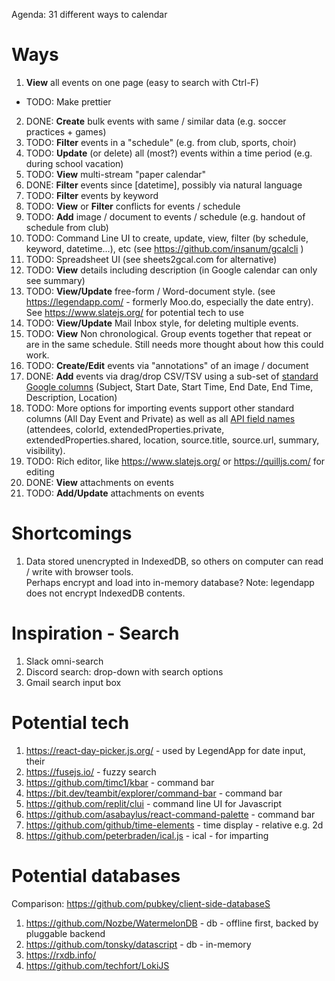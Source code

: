 Agenda: 31 different ways to calendar

# Ways

1. **View** all events on one page (easy to search with Ctrl-F)

- TODO: Make prettier

2. DONE: **Create** bulk events with same / similar data (e.g. soccer practices + games)
3. TODO: **Filter** events in a "schedule" (e.g. from club, sports, choir)
4. TODO: **Update** (or delete) all (most?) events within a time period (e.g. during school vacation)
5. TODO: **View** multi-stream "paper calendar"
6. DONE: **Filter** events since [datetime], possibly via natural language
7. TODO: **Filter** events by keyword
8. TODO: **View** or **Filter** conflicts for events / schedule
9. TODO: **Add** image / document to events / schedule (e.g. handout of schedule from club)
10. TODO: Command Line UI to create, update, view, filter (by schedule, keyword, datetime...), etc (see https://github.com/insanum/gcalcli )
11. TODO: Spreadsheet UI (see sheets2gcal.com for alternative)
12. TODO: **View** details including description (in Google calendar can only see summary)
13. TODO: **View/Update** free-form / Word-document style. (see https://legendapp.com/ - formerly Moo.do, especially the date entry). See https://www.slatejs.org/ for potential tech to use
14. TODO: **View/Update** Mail Inbox style, for deleting multiple events.
15. TODO: **View** Non chronological. Group events together that repeat or are in the same schedule. Still needs more thought about how this could work.
16. TODO: **Create/Edit** events via "annotations" of an image / document
17. DONE: **Add** events via drag/drop CSV/TSV using a sub-set of [standard Google columns](https://support.google.com/calendar/answer/37118?hl=en&co=GENIE.Platform%3DDesktop#zippy=%2Ccreate-or-edit-a-csv-file) (Subject, Start Date, Start Time, End Date, End Time, Description, Location)
18. TODO: More options for importing events support other standard columns (All Day Event and Private) as well as all [API field names](https://developers.google.com/calendar/api/v3/reference/events) (attendees, colorId, extendedProperties.private, extendedProperties.shared, location, source.title, source.url, summary, visibility).
19. TODO: Rich editor, like https://www.slatejs.org/ or https://quilljs.com/ for editing
20. DONE: **View** attachments on events
21. TODO: **Add/Update** attachments on events

# Shortcomings

1. Data stored unencrypted in IndexedDB, so others on computer can read / write with browser tools.  
   Perhaps encrypt and load into in-memory database? Note: legendapp does not encrypt IndexedDB contents.

# Inspiration - Search
1. Slack omni-search
2. Discord search: drop-down with search options
3. Gmail search input box

# Potential tech

1. https://react-day-picker.js.org/ - used by LegendApp for date input, their
2. https://fusejs.io/ - fuzzy search
3. https://github.com/timc1/kbar - command bar
4. https://bit.dev/teambit/explorer/command-bar - command bar
5. https://github.com/replit/clui - command line UI for Javascript
6. https://github.com/asabaylus/react-command-palette - command bar
7. https://github.com/github/time-elements - time display - relative e.g. 2d
8. https://github.com/peterbraden/ical.js - ical - for imparting

# Potential databases

Comparison: https://github.com/pubkey/client-side-databaseS

1. https://github.com/Nozbe/WatermelonDB - db - offline first, backed by pluggable backend
2. https://github.com/tonsky/datascript - db - in-memory 
3. https://rxdb.info/
4. https://github.com/techfort/LokiJS
